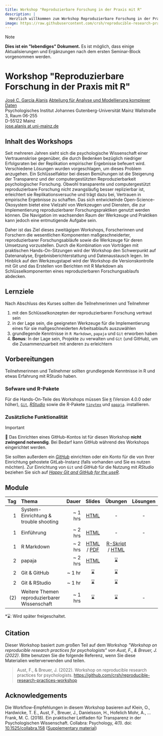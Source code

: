```yaml
---
title: Workshop "Reproduzierbare Forschung in der Praxis mit R"
description: |
  Herzlich willkommen zum Workshop Reproduzierbare Forschung in der Praxis mit R ...
image: https://raw.githubusercontent.com/crsh/reproducible-research-practices-workshop/main/src/slides/img/Rlogo.png
---
```


> [!NOTE]
> **Dies ist ein "lebendiges" Dokument.**
> Es ist möglich, dass einige Aktualisierungen und Ergänzungen nach dem ersten Seminar-Block vorgenommen werden.

# Workshop "Reproduzierbare Forschung in der Praxis mit R"

[José C. García Alanis](https://methoden.amd.psychologie.uni-mainz.de/jose-c-garcia-alanis/)
[Abteilung für Analyse und Modellierung komplexer Daten](https://methoden.amd.psychologie.uni-mainz.de/)\
Psychologisches Institut
Johannes Gutenberg-Universität Mainz
Wallstraße 3, Raum 06-255\
D-55122 Mainz\
[jose.alanis at uni-mainz.de](jose.alanis@uni-mainz.de)


## Inhalt des Workshops

Seit mehreren Jahren sieht sich die psychologische Wissenschaft einer Vertrauenskrise gegenüber, die durch Bedenken bezüglich niedriger Erfolgsraten bei der Replikation empirischer Ergebnisse befeuert wird. Verschiedene Lösungen wurden vorgeschlagen, um dieses Problem anzugehen. Ein Schlüsselfaktor bei diesen Bemühungen ist die Steigerung der Transparenz und der computergestützten Reproduzierbarkeit psychologischer Forschung. Obwohl transparente und computergestützt reproduzierbare Forschung nicht zwangsläufig besser replizierbar ist, erleichtert sie Replikationsversuche und trägt dazu bei, Vertrauen in empirische Ergebnisse zu schaffen. Das sich entwickelnde Open-Science-Ökosystem bietet eine Vielzahl von Werkzeugen und Diensten, die zur Implementierung reproduzierbarer Forschungspraktiken genutzt werden können. Die Navigation im wachsenden Raum der Werkzeuge und Praktiken kann jedoch eine entmutigende Aufgabe sein.

Daher ist das Ziel dieses zweitägigen Workshops, Forscherinnen und Forschern die wesentlichen Komponenten maßgeschneiderter, reproduzierbarer Forschungsabläufe sowie die Werkzeuge für deren Umsetzung vorzustellen. Durch die Kombination von Vorträgen mit praktischen Hands-On-Sitzungen wird der Workshop den Schwerpunkt auf Datenanalyse, Ergebnisberichterstattung und Datenaustausch legen. Im Hinblick auf den Werkzeugstapel wird der Workshop die Versionskontrolle mit Git und das Erstellen von Berichten mit R Markdown als Schlüsselkomponenten eines reproduzierbaren Forschungsablaufs abdecken.


## Lernziele

Nach Abschluss des Kurses sollten die Teilnehmerinnen und Teilnehmer

1. mit den Schlüsselkonzepten der reproduzierbaren Forschung vertraut sein
2. in der Lage sein, die geeigneten Werkzeuge für die Implementierung eines für sie maßgeschneiderten Arbeitsablaufs auszuwählen
3. grundlegende Kenntnisse in `R Markdown`, `papaja` und `Git`  erworben haben
4. **Bonus**: In der Lage sein, Projekte zu verwalten und `Git` (und GitHub), um die Zusammenzuarbeit mit anderen zu erleichtern


## Vorbereitungen

Teilnehmerinnen und Teilnehmer sollten grundlegende Kenntnisse in R und etwas Erfahrung mit RStudio haben.

### Sofware und R-Pakete

Für die Hands-On-Teile des Workshops müssen Sie [`R`](https://www.r-project.org/) (Version 4.0.0 oder höher), [`Git`](https://git-scm.com/), [*RStudio*](https://www.rstudio.com/products/rstudio/download/) sowie die R-Pakete [`tinytex`](https://yihui.org/tinytex/) und [`papaja`](https://github.com/crsh/papaja).  installieren.

### Zusätzliche Funktionalität

> [!IMPORTANT]
> 🚧 
> Das Einrichten eines GitHub-Kontos ist für diesen Workshop <b>nicht zwingend notwendig</b>. Bei Bedarf kann GitHub während des Workshops eingerichtet werden.

Sie sollten außerdem ein [*GitHub*](https://github.com/) einrichten oder ein Konto für die von Ihrer Einrichtung gehostete GitLab-Instanz (falls vorhanden und Sie es nutzen möchten). Zur Einrichtung von `Git` und *GitHub* für die Nutzung mit *RStudio* beziehen Sie sich auf [*Happy Git and GitHub for the useR*](https://happygitwithr.com/).


## Module

| Tag | Thema |   Dauer |                                                                                                Slides                                                                                                |                                                    Übungen                                                     | Lösungen |
| ---: | :---- |--------:|:----------------------------------------------------------------------------------------------------------------------------------------------------------------------------------------------------:|:--------------------------------------------------------------------------------------------------------------:|:--------:|
| 1 | System-Einrichtung & trouble shooting | ~ 1 hrs |                                                                           [HTML](https://hackmd.io/@JoseAlanis/BJ-lr0pJp)                                                                            |                                                       -                                                        |    -     |
| 1 | Einführung | ~ 2 hrs |                                                       [HTML](https://josealanis.github.io/WoMepS-2023-reproduceR/slides/1_introduction.html#1)                                                       |                                                       -                                                        |    -     |
| 1 | R Markdown | ~ 2 hrs | [HTML](https://josealanis.github.io/WoMepS-2023-reproduceR/slides/2_Intro_RMarkdown.html#1) /  [PDF](https://github.com/JoseAlanis/WoMepS-2023-reproduceR/blob/main/exercises/intro_to_markdown.pdf) | [R-Skript](https://github.com/JoseAlanis/WoMepS-2023-reproduceR/blob/main/exercises/Template_R-Skript.R) / [HTML](https://josealanis.github.io/WoMepS-2023-reproduceR/exercises/2_rmarkdown_question.html) |
| 2 | papaja | ~ 2 hrs |                                                                                               [HTML](https://josealanis.github.io/WoMepS-2023-reproduceR/slides/3_papaja.html#1)                                                                                               |                                                       ⌛                                                        |
| 2 | Git & GitHub |  ~ 1 hr |                                                                                                  ⌛                                                                                                   |                                                       ⌛                                                        |
| 2 | Git & RStudio |  ~ 1 hr |                                                                                                  ⌛                                                                                                   |                                                       ⌛                                                        |
| (2) | Weitere Themen reproduzierbarer Wissenschaft | ~ 1 hrs |                                                                                                  ⌛                                                                                                   |                                                       ⌛                                                        |    -     |


\*⌛: Wird später freigeschaltet.

## Citation

Dieser Workshop basiert zum großen Teil auf dem Workshop *"Workshop on reproducible research practices for psychologists" von Aust, F., & Breuer, J. (2022)*. Bitte benutzen Sie die folgende Referenz, wenn Sie diese Materialien weiterverwenden und teilen.

> Aust, F., & Breuer, J. (2022). Workshop on reproducible research practices for psychologists. https://github.com/crsh/reproducible-research-practices-workshop

## Acknowledgements

Die Workflow-Empfehlungen in diesem Workshop basieren auf Klein, O., Hardwicke, T. E., Aust, F., Breuer, J., Danielsson, H., Hofelich Mohr, A., … Frank, M. C. (2018). Ein praktischer Leitfaden für Transparenz in der Psychologischen Wissenschaft. Collabra: Psychology, 4(1). doi: [10.1525/collabra.158](https://doi.org/10.1525/collabra.158) ([Supplementary material](
http://psych-transparency-guide.uni-koeln.de/))

